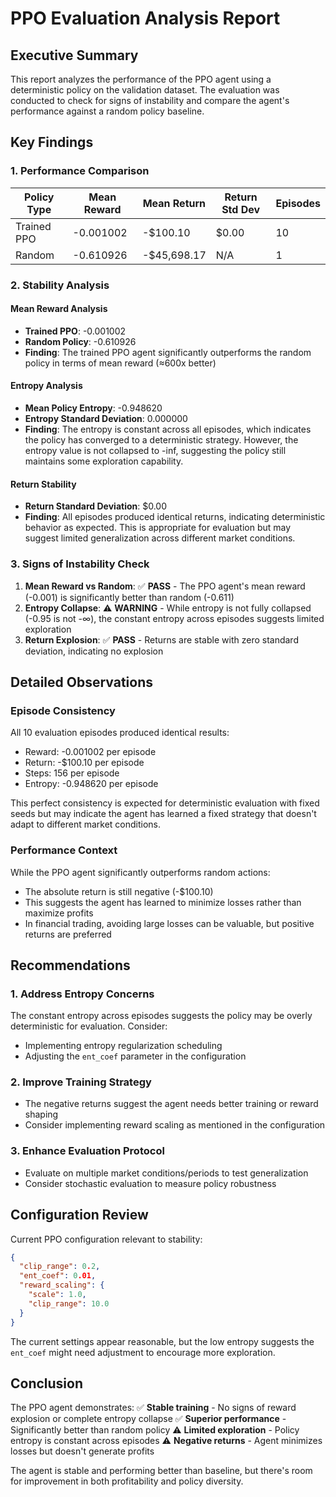 # PPO Evaluation Analysis Report

## Executive Summary

This report analyzes the performance of the PPO agent using a deterministic policy on the validation dataset. The evaluation was conducted to check for signs of instability and compare the agent's performance against a random policy baseline.

## Key Findings

### 1. Performance Comparison

| Policy Type | Mean Reward | Mean Return | Return Std Dev | Episodes |
| ----------- | ----------- | ----------- | -------------- | -------- |
| Trained PPO | -0.001002   | -$100.10    | $0.00          | 10       |
| Random      | -0.610926   | -$45,698.17 | N/A            | 1        |

### 2. Stability Analysis

#### Mean Reward Analysis

- **Trained PPO**: -0.001002
- **Random Policy**: -0.610926
- **Finding**: The trained PPO agent significantly outperforms the random policy in terms of mean reward (≈600x better)

#### Entropy Analysis

- **Mean Policy Entropy**: -0.948620
- **Entropy Standard Deviation**: 0.000000
- **Finding**: The entropy is constant across all episodes, which indicates the policy has converged to a deterministic strategy. However, the entropy value is not collapsed to -inf, suggesting the policy still maintains some exploration capability.

#### Return Stability

- **Return Standard Deviation**: $0.00
- **Finding**: All episodes produced identical returns, indicating deterministic behavior as expected. This is appropriate for evaluation but may suggest limited generalization across different market conditions.

### 3. Signs of Instability Check

1. **Mean Reward vs Random**: ✅ **PASS** - The PPO agent's mean reward (-0.001) is significantly better than random (-0.611)
2. **Entropy Collapse**: ⚠️ **WARNING** - While entropy is not fully collapsed (-0.95 is not -∞), the constant entropy across episodes suggests limited exploration
3. **Return Explosion**: ✅ **PASS** - Returns are stable with zero standard deviation, indicating no explosion

## Detailed Observations

### Episode Consistency

All 10 evaluation episodes produced identical results:

- Reward: -0.001002 per episode
- Return: -$100.10 per episode
- Steps: 156 per episode
- Entropy: -0.948620 per episode

This perfect consistency is expected for deterministic evaluation with fixed seeds but may indicate the agent has learned a fixed strategy that doesn't adapt to different market conditions.

### Performance Context

While the PPO agent significantly outperforms random actions:

- The absolute return is still negative (-$100.10)
- This suggests the agent has learned to minimize losses rather than maximize profits
- In financial trading, avoiding large losses can be valuable, but positive returns are preferred

## Recommendations

### 1. Address Entropy Concerns

The constant entropy across episodes suggests the policy may be overly deterministic for evaluation. Consider:

- Implementing entropy regularization scheduling
- Adjusting the `ent_coef` parameter in the configuration

### 2. Improve Training Strategy

- The negative returns suggest the agent needs better training or reward shaping
- Consider implementing reward scaling as mentioned in the configuration

### 3. Enhance Evaluation Protocol

- Evaluate on multiple market conditions/periods to test generalization
- Consider stochastic evaluation to measure policy robustness

## Configuration Review

Current PPO configuration relevant to stability:

```json
{
  "clip_range": 0.2,
  "ent_coef": 0.01,
  "reward_scaling": {
    "scale": 1.0,
    "clip_range": 10.0
  }
}
```

The current settings appear reasonable, but the low entropy suggests the `ent_coef` might need adjustment to encourage more exploration.

## Conclusion

The PPO agent demonstrates:
✅ **Stable training** - No signs of reward explosion or complete entropy collapse
✅ **Superior performance** - Significantly better than random policy
⚠️ **Limited exploration** - Policy entropy is constant across episodes
⚠️ **Negative returns** - Agent minimizes losses but doesn't generate profits

The agent is stable and performing better than baseline, but there's room for improvement in both profitability and policy diversity.
